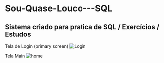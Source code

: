 # Sou-Quase-Louco---SQL
 ## Sistema criado para pratica de SQL / Exercícios / Estudos
 
 
 Tela de Login (primary screen)
 ![Login](https://user-images.githubusercontent.com/68930942/186168478-2ccb58bc-ee7d-46b9-bfa5-c76a337d7ee6.JPG)


 Tela Main
 ![home](https://user-images.githubusercontent.com/68930942/186230153-4b1c0085-5ecd-482d-9b2b-d9954227a08e.JPG)
